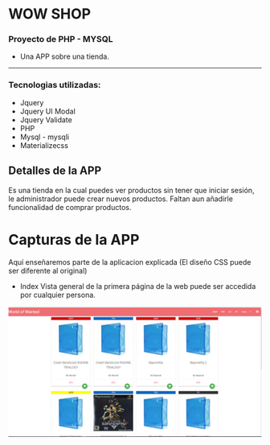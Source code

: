 # WOW SHOP
### Proyecto de PHP - MYSQL
* Una APP sobre una tienda.
---------------------------

### Tecnologias utilizadas:
* Jquery
* Jquery UI Modal
* Jquery Validate
* PHP
* Mysql - mysqli
* Materializecss

## Detalles de la APP

Es una tienda en la cual puedes ver productos sin tener que iniciar sesión, le administrador puede crear nuevos productos.
Faltan aun añadirle funcionalidad de comprar productos.

# Capturas de la APP
Aquí enseñaremos parte de la aplicacion explicada (El diseño CSS puede ser diferente al original)

* Index
Vista general de la primera página de la web puede ser accedida por cualquier persona.

![Index](/00/principal.png "Index")
